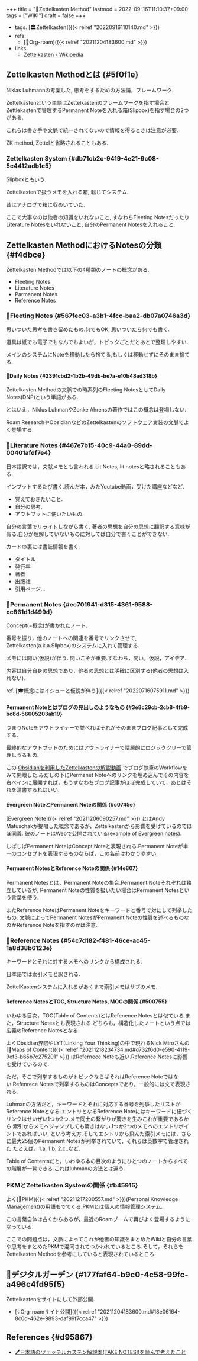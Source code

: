 +++
title = "📝Zettelkasten Method"
lastmod = 2022-09-16T11:10:37+09:00
tags = ["WIKI"]
draft = false
+++

-   tags. [🏛Zettelkasten]({{< relref "20220916110140.md" >}})
-   refs.
    -   [📝Org-roam]({{< relref "20211204183600.md" >}})
-   links
    -   [Zettelkasten - Wikipedia](https://en.wikipedia.org/wiki/Zettelkasten)


## Zettelkasten Methodとは {#5f0f1e}

Niklas Luhmannの考案した, 思考をするための方法論，フレームワーク.

Zettelkastenという単語はZettelkastenのフレームワークを指す場合とZettlekastenで管理するPermanent Noteを入れる箱(Slipbox)を指す場合の2つがある.

これらは書き手や文脈で統一されてないので情報を得るときは注意が必要.

ZK method, Zettelと省略されることもある.


### Zettelkasten System {#db71cb2c-9419-4e21-9c08-5c4412adb1c5}

Slipboxともいう.

Zettelkastenで扱うメモを入れる箱, 転じてシステム.

昔はアナログで箱に収めいていた.

ここで大事なのは他者の知識をいれないこと, すなわちFleeting NotesだったりLiterature Notesをいれないこと, 自分のPermanent Notesを入れること.


## Zettelkasten MethodにおけるNotesの分類 {#f4dbce}

Zettelkasten Methodでは以下の4種類のノートの概念がある.

-   Fleeting Notes
-   Literature Notes
-   Parmanent Notes
-   Reference Notes


### 📝Fleeting Notes {#567fec03-a3b1-4fcc-baa2-db07a0746a3d}

思いついた思考を書き留めたもの.何でもOK, 思いついたら何でも書く.

道具は紙でも電子でもなんでもよいが，トピックごとだとあとで整理しやすい.

メインのシステムにNoteを移動したら捨てる,もしくは移動せずにそのまま捨てる.


#### 📝Daily Notes {#2391cbd2-1b2b-49db-be7a-e10b48ad318b}

Zettelkasten Methodの文脈での時系列のFleeting NotesとしてDaily Notes(DNP)という単語がある.

とはいえ，Niklus LuhmanやZonke Ahrensの著作ではこの概念は登場しない.

Roam ResearchやObsidianなどのZettelkastenのソフトウェア実装の文脈でよく登場する.


### 📝Literature Notes {#467e7b15-40c9-44a0-89dd-00401afdf7e4}

日本語訳では，文献メモとも言われる.Lit Notes, lit notesと略されることもある.

インプットするたび書く.読んだ本，みたYoutube動画，受けた講座などなど.

-   覚えておきたいこと.
-   自分の思考.
-   アウトプットに使いたいもの.

自分の言葉でリライトしながら書く. 著者の思想を自分の思想に翻訳する意味が有る.自分が理解していないものに対しては自分で書くことができない.

カードの裏には書誌情報を書く.

-   タイトル
-   発行年
-   著者
-   出版社
-   引用ページ...


### 📝Permanent Notes {#ec701941-d315-4361-9588-cc861d1d499d}

Concept(=概念)が書かれたノート.

番号を振り，他のノートへの関連を番号でリンクさせて, Zettelkasten(a.k.a.Slipbox)のシステムに入れて管理する.

メモには問い(仮説)が伴う. 問いこそが重要.すなわち，問い，仮説，アイデア.

内容は自分自身の思想であり，他者の思想とは明確に区別する(他者の思想は入れない).

ref. [🎓概念にはイシューと仮説が伴う]({{< relref "20220716075911.md" >}})


#### Permanent Noteとはブログの見出しのようなもの {#3e8c29cb-2cb8-4fb9-bc8d-56605203ab19}

つまりNoteをアウトライナーで並べればそれがそのままブログ記事として完成する.

最終的なアウトプットのためにはアウトライナーで階層的にロジックツリーで管理しうるもの.

この [Obsidianを利用したZettelkastenの解説動画](https://www.youtube.com/watch?v=ziE6UExsOrs) でブログ執筆のWorkflowをみて開眼した.みだしの下にPermanet Noteへのリンクを埋め込んでその内容を右ペインに展開すれば，もうすなわちブログ記事がほぼ完成していて，あとはそれを清書するればいい.


#### Evergreen NoteとPermanent Noteの関係 {#c0745e}

[Evergreen Note]({{< relref "20211206090257.md" >}}) とはAndy Matuschakが提唱した概念であるが，Zettelkastenから影響を受けているのでほぼ同義. 彼のノートはWebで公開されている([example of Evergreen notes](https://notes.andymatuschak.org/About_these_notes)).

しばしばPermanent NoteはConcept Noteと表現される.Permanent Noteが単一のコンセプトを表現するものならば，この名前はわかりやすい.


#### Permanent NotesとReference Noteの関係 {#14e807}

Permanent Notesとは，Permanent Noteの集合.Permanent Noteそれぞれは独立しているが, Permanent Noteの性質を扱いたい場合はPermanent Notesという言葉を使う.

またReference NoteはPermanent Noteをキーワードと番号で対にして列挙したもの. 文脈によってPermanent NotesがPermanent Noteの性質を述べるものなのかReference Noteを指すのかは注意.


### 📝Reference Notes {#54c7d182-f481-46ce-ac45-1a8d38b6123e}

キーワードとそれに対するメモへのリンクから構成される.

日本語では索引メモと訳される.

ZettelKastenシステムに入れるがあくまで索引メモはサブのメモ.


#### Reference NotesとTOC, Structure Notes, MOCの関係 {#500755}

いわゆる目次，TOC(Table of Contents)とはRefenence Notesとは似ている.また，Structure Notesとも表現される.どちらも，構造化したノートという点では広義のReference Notesとなる.

よくObsidian界隈やLYT(Linking Your Thinking)の中で現れるNick Miroさんの [📝Maps of Content]({{< relref "20211218234734.md#d732f6d0-e590-4119-9ef3-b65b7c275201" >}}) はRefernece Noteも近い.Reference Notesに影響を受けているので.

ただ，そこで列挙するものがトピックならばそれはReference Noteではない.Refenrece Notesで列挙するものはConceptsであり，一般的には文で表現される.

Luhmanの方法だと，キーワードとそれに対応する番号を列挙したリストがReference Noteとなる.エントリとなるReference Noteにはキーワードに紐づくリンクはせいぜい1つか2つ.メモ同士の繋がりが驚きを生みこれが重要であるから.索引からメモへジャンプしても驚きはない.1つか2つのメモへのエントリポイントであればいい, という考え方.そしてエントリから飛んだ索引メモには，さらに最大25個のPermanent Notesが列挙されていて，それらは英数字で管理された.たとえば，1.a, 1.b, 2.c..など.

Table of Contentsだと，いわゆる本の目次のようにひとつのノートからすべての階層が一覧できる.これはluhmanの方法とは違う.


### PKMとZettelkasten Systemの関係 {#b45915}

よく[🔖PKM]({{< relref "20211217200557.md" >}})(Personal Knowledge Management)の用語もでてくる.PKMとは個人の情報管理システム.

この言葉自体は古くからあるが，最近のRoamブームで再びよく登場するようになっている.

ここでの問題点は，文脈によってこれが他者の知識をまとめたWikiと自分の言葉や思考をまとめたPKMで混同されてつかわれているところ.そして，それらをZettelkasten Methodを参考にしていると表現されているところ.


## 📝デジタルガーデン {#177faf64-b9c0-4c58-99fc-a496c4fd95f5}

Zettelkastenをサイトにして外部公開.

-   [💡Org-roamサイト公開]({{< relref "20211204183600.md#18e06164-8c0d-462e-9893-daf99f7cca47" >}})


## References {#d95867}

-   [🖊日本語のツェッテルカステン解説本(TAKE NOTES!)を読んで考えたこと](https://futurismo.biz/how-to-take-smart-note-book-review/)
